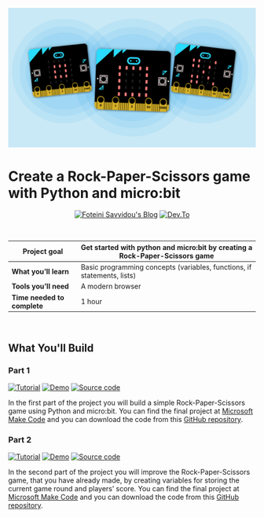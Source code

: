 ![Rock, Paper, Scissors icons on microbit](/blue.jpg)

# Create a Rock-Paper-Scissors game with Python and micro:bit

<p align="center">
  <a href="https://foteinisavvidou.azurewebsites.net/" target="_blank"><img src="https://img.shields.io/badge/Foteini Savvidou's Blog-red?style=for-the-badge" alt="Foteini Savvidou's Blog"></a>
  <a href="https://www.dev.to/sfoteini" target="_blank"><img src="https://img.shields.io/badge/Dev.to-0A0A0A?style=for-the-badge&logo=dev%2Eto&logoColor=white" alt="Dev.To"></a>
</p>


<br>

| Project goal | Get started with python and micro:bit by creating a Rock-Paper-Scissors game |
| --- | --- |
| **What you’ll learn** | Basic programming concepts (variables, functions, if statements, lists) |
| **Tools you’ll need** | A modern browser |
| **Time needed to complete** | 1 hour |

<br>

## What You'll Build
### Part 1
<p>
  <a href="https://foteinisavvidou.azurewebsites.net/rock-paper-scissors-python-microbit-part1/" target="_blank"><img src="https://img.shields.io/badge/Instructions-informational?style=for-the-badge" alt="Tutorial"></a>
  <a href="https://makecode.microbit.org/_VV1LFWRi74L5" target="_blank"><img src="https://img.shields.io/badge/Demo-yellow?style=for-the-badge" alt="Demo"></a>
  <a href="/part1/game1.py" target="_blank"><img src="https://img.shields.io/badge/Code-critical?style=for-the-badge" alt="Source code"></a>
</p>

In the first part of the project you will build a simple Rock-Paper-Scissors game using Python and micro:bit. You can find the final project at [Microsoft Make Code](https://makecode.microbit.org/_VV1LFWRi74L5) and you can download the code from this [GitHub repository](/part1/game1.py).

### Part 2
<p>
  <a href="https://foteinisavvidou.azurewebsites.net/rock-paper-scissors-python-microbit-part2/" target="_blank"><img src="https://img.shields.io/badge/Instructions-informational?style=for-the-badge" alt="Tutorial"></a>
  <a href="https://makecode.microbit.org/_JK43WRMR7Xqz" target="_blank"><img src="https://img.shields.io/badge/Demo-yellow?style=for-the-badge" alt="Demo"></a>
  <a href="/part2/game2.py" target="_blank"><img src="https://img.shields.io/badge/Code-critical?style=for-the-badge" alt="Source code"></a>
</p>

In the second part of the project you will improve the Rock-Paper-Scissors game, that you have already made, by creating variables for storing the current game round and players’ score. You can find the final project at [Microsoft Make Code](https://makecode.microbit.org/_JK43WRMR7Xqz) and you can download the code from this [GitHub repository](/part2/game2.py).
